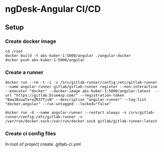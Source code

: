 # ngDesk-Angular CI/CD

## Setup

### Create docker image

`cd /root`  
`docker build -t abs-kuber-1:5000/angular ./angular-docker`  
`docker push abs-kuber-1:5000/angular`  

### Create a runner

`docker run --rm -t -i -v /srv/gitlab-runner/config:/etc/gitlab-runner --name angular-runner gitlab/gitlab-runner register --non-interactive --executor "docker" --docker-image abs-kuber-1:5000/angular:latest  --url "https://gitlab.bluemsp.com/" --registration-token "NawJBzuwTxruZR37TjvN" --description "angular-runner" --tag-list "docker,angular" --run-untagged --locked="false"`

`docker run -d --name angular-runner --restart always -v /srv/gitlab-runner/config:/etc/gitlab-runner -v /var/run/docker.sock:/var/run/docker.sock gitlab/gitlab-runner:latest`

### Create ci config files

In root of project create .gitlab-ci.yml


